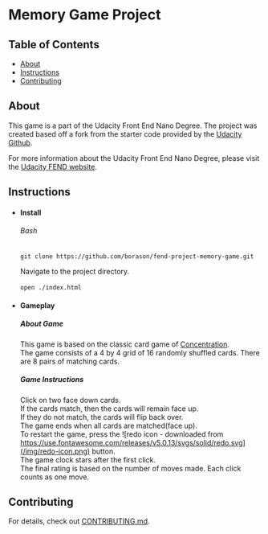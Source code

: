 # Memory Game Project

## Table of Contents

* [About](#about)
* [Instructions](#instructions)
* [Contributing](#contributing)

## About


This game is a part of the Udacity Front End Nano Degree. The project was created based off a fork from the starter code provided by the [Udacity Github](https://github.com/udacity/fend-project-memory-game).

For more information about the Udacity Front End Nano Degree, please visit the [Udacity FEND website](https://www.udacity.com/course/front-end-web-developer-nanodegree--nd001).

## Instructions

- #### Install
  ###### Bash

    ```git clone https://github.com/borason/fend-project-memory-game.git```

    Navigate to the project directory.

    ```open ./index.html```

- #### Gameplay

    ##### About Game
    This game is based on the classic card game of [Concentration](https://en.wikipedia.org/wiki/Concentration_(game)).\
    The game consists of a 4 by 4 grid of 16 randomly shuffled cards. There are 8 pairs of matching cards.

    ##### Game Instructions
    Click on two face down cards.\
    If the cards match, then the cards will remain face up.\
    If they do not match, the cards will flip back over.\
    The game ends when all cards are matched(face up).\
    To restart the game, press the
    ![redo icon - downloaded from https://use.fontawesome.com/releases/v5.0.13/svgs/solid/redo.svg](/img/redo-icon.png) button.\
    The game clock stars after the first click.\
    The final rating is based on the number of moves made. Each click counts as one move.


## Contributing

For details, check out [CONTRIBUTING.md](CONTRIBUTING.md).
